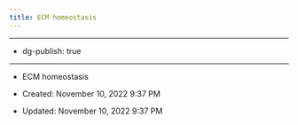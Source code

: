 ```yaml
---
title: ECM homeostasis
---
```


- --

- dg-publish: true

- --

- ECM homeostasis

- Created: November 10, 2022 9:37 PM

- Updated: November 10, 2022 9:37 PM
